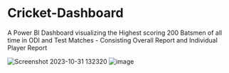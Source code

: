 # Cricket-Dashboard
A Power BI Dashboard visualizing the Highest scoring 200 Batsmen of all time in ODI and Test Matches - Consisting Overall Report and Individual Player Report

![Screenshot 2023-10-31 132320](https://github.com/TheekshithaVaratharajsarma/Cricket-Dashboard/assets/129731048/9cea9605-d2e8-414b-a9e0-151adf2c1ae1)
![image](https://github.com/TheekshithaVaratharajsarma/Cricket-Dashboard/assets/129731048/7a18142e-4a24-4805-9804-44af1f6b32ed)

